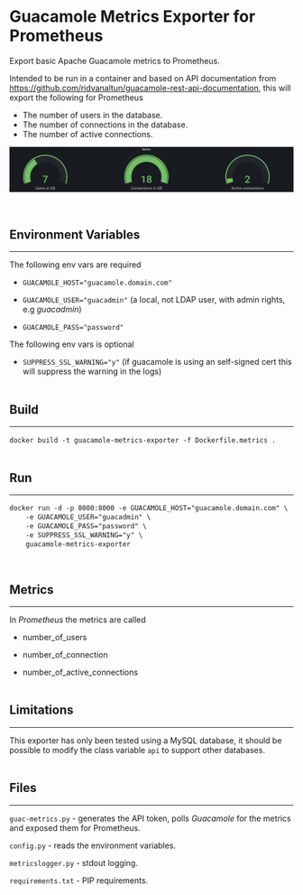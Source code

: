 # Guacamole Metrics Exporter for Prometheus

Export basic Apache Guacamole metrics to Prometheus.

Intended to be run in a container and based on API documentation from https://github.com/ridvanaltun/guacamole-rest-api-documentation, this will export the following for Prometheus

- The number of users in the database.
- The number of connections in the database.
- The number of active connections. <br>

![Alt text](https://github.com/freeflychi/guacamole-metrics-exporter/blob/main/metrics.png "Metrics in _Grafana_")

<br>

## Environment Variables

---

The following env vars are required

- `GUACAMOLE_HOST="guacamole.domain.com"`

- `GUACAMOLE_USER="guacadmin"` (a local, not LDAP user, with admin rights, e.g _guacadmin_)

- `GUACAMOLE_PASS="password"`

The following env vars is optional

- `SUPPRESS_SSL_WARNING="y"` (if guacamole is using an self-signed cert this will suppress the warning in the logs) <br><br>

## Build

---

`docker build -t guacamole-metrics-exporter -f Dockerfile.metrics .` <br><br>

## Run

---

```
docker run -d -p 8000:8000 -e GUACAMOLE_HOST="guacamole.domain.com" \
    -e GUACAMOLE_USER="guacadmin" \
    -e GUACAMOLE_PASS="password" \
    -e SUPPRESS_SSL_WARNING="y" \
    guacamole-metrics-exporter
```

<br>

## Metrics

---

In _Prometheus_ the metrics are called

- number_of_users

- number_of_connection

- number_of_active_connections
  <br><br>

## Limitations

---

This exporter has only been tested using a MySQL database, it should be possible to modify the class variable `api` to support other databases. <br><br>

## Files

---

`guac-metrics.py` - generates the API token, polls _Guacamole_ for the metrics and exposed them for Prometheus.

`config.py` - reads the environment variables.

`metricslogger.py` - stdout logging.

`requirements.txt` - PIP requirements.
